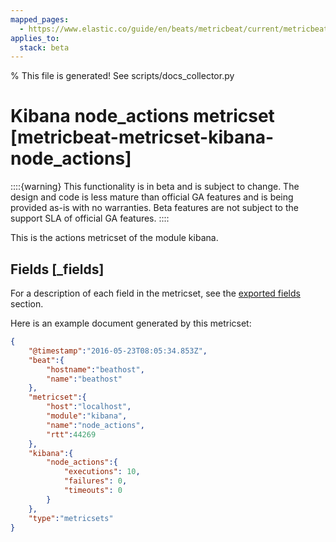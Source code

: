 ```yaml
---
mapped_pages:
  - https://www.elastic.co/guide/en/beats/metricbeat/current/metricbeat-metricset-kibana-node_actions.html
applies_to:
  stack: beta
---
```


% This file is generated! See scripts/docs_collector.py

# Kibana node_actions metricset [metricbeat-metricset-kibana-node_actions]

::::{warning}
This functionality is in beta and is subject to change. The design and code is less mature than official GA features and is being provided as-is with no warranties. Beta features are not subject to the support SLA of official GA features.
::::


This is the actions metricset of the module kibana.

## Fields [_fields]

For a description of each field in the metricset, see the [exported fields](/reference/metricbeat/exported-fields-kibana.md) section.

Here is an example document generated by this metricset:

```json
{
    "@timestamp":"2016-05-23T08:05:34.853Z",
    "beat":{
        "hostname":"beathost",
        "name":"beathost"
    },
    "metricset":{
        "host":"localhost",
        "module":"kibana",
        "name":"node_actions",
        "rtt":44269
    },
    "kibana":{
        "node_actions":{
            "executions": 10,
            "failures": 0,
            "timeouts": 0
        }
    },
    "type":"metricsets"
}
```
